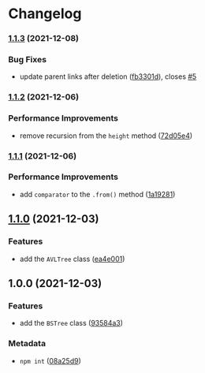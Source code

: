 # Changelog

### [1.1.3](https://github.com/vansergen/bstrees/compare/v1.1.2...v1.1.3) (2021-12-08)

### Bug Fixes

- update parent links after deletion ([fb3301d](https://github.com/vansergen/bstrees/commit/fb3301d0ce0fbd6e2a1311a327f4acb3390f729f)), closes [#5](https://github.com/vansergen/bstrees/issues/5)

### [1.1.2](https://github.com/vansergen/bstrees/compare/v1.1.1...v1.1.2) (2021-12-06)

### Performance Improvements

- remove recursion from the `height` method ([72d05e4](https://github.com/vansergen/bstrees/commit/72d05e4e84623948bae3a5f9fe9a1f0b5cd50468))

### [1.1.1](https://github.com/vansergen/bstrees/compare/v1.1.0...v1.1.1) (2021-12-06)

### Performance Improvements

- add `comparator` to the `.from()` method ([1a19281](https://github.com/vansergen/bstrees/commit/1a192815340a2a62e5bc64e276e3f2c8c37758c7))

## [1.1.0](https://github.com/vansergen/bstrees/compare/v1.0.0...v1.1.0) (2021-12-03)

### Features

- add the `AVLTree` class ([ea4e001](https://github.com/vansergen/bstrees/commit/ea4e00154bd4ebeb31039748b6a01586e7811564))

## 1.0.0 (2021-12-03)

### Features

- add the `BSTree` class ([93584a3](https://github.com/vansergen/bstrees/commit/93584a30912838d03359ec8e8b2528521de8348b))

### Metadata

- `npm int` ([08a25d9](https://github.com/vansergen/bstrees/commit/08a25d99c6cf41426db311cace263f7995f1f2b6))
